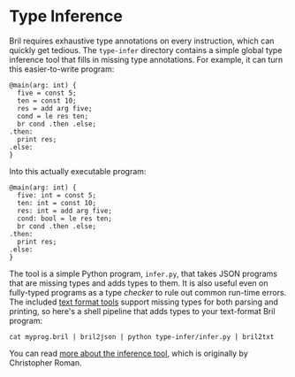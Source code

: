 Type Inference
==============

Bril requires exhaustive type annotations on every instruction, which can quickly get tedious.
The `type-infer` directory contains a simple global type inference tool that fills in missing type annotations.
For example, it can turn this easier-to-write program:

    @main(arg: int) {
      five = const 5;
      ten = const 10;
      res = add arg five;
      cond = le res ten;
      br cond .then .else;
    .then:
      print res;
    .else:
    }

Into this actually executable program:

    @main(arg: int) {
      five: int = const 5;
      ten: int = const 10;
      res: int = add arg five;
      cond: bool = le res ten;
      br cond .then .else;
    .then:
      print res;
    .else:
    }

The tool is a simple Python program, `infer.py`, that takes JSON programs that are missing types and adds types to them.
It is also useful even on fully-typed programs as a type *checker* to rule out common run-time errors.
The included [text format tools](text.md) support missing types for both parsing and printing, so here's a shell pipeline that adds types to your text-format Bril program:

    cat myprog.bril | bril2json | python type-infer/infer.py | bril2txt

You can read [more about the inference tool][inferblog], which is originally by Christopher Roman.

[inferblog]: https://www.cs.cornell.edu/courses/cs6120/2019fa/blog/bril-type-inference/
